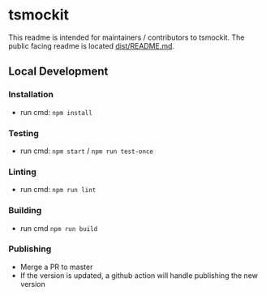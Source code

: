 # tsmockit
This readme is intended for maintainers / contributors to tsmockit.  The public facing readme is located [dist/README.md](dist/README.md).

## Local Development
### Installation
- run cmd: `npm install`

### Testing
- run cmd: `npm start` / `npm run test-once`

### Linting
- run cmd: `npm run lint`

### Building
- run cmd `npm run build`

### Publishing
- Merge a PR to master
- If the version is updated, a github action will handle publishing the new version
